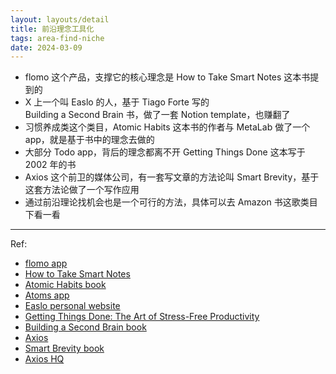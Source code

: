 ```yaml
---
layout: layouts/detail
title: 前沿理念工具化
tags: area-find-niche
date: 2024-03-09
---
```

* flomo 这个产品，支撑它的核心理念是 How to Take Smart Notes 这本书提到的
* X 上一个叫 Easlo 的人，基于 Tiago Forte 写的  
Building a Second Brain 书，做了一套 Notion template，也赚翻了
* 习惯养成类这个类目，Atomic Habits 这本书的作者与 MetaLab 做了一个 app，就是基于书中的理念去做的
* 大部分 Todo app，背后的理念都离不开 Getting Things Done 这本写于 2002 年的书
* Axios 这个前卫的媒体公司，有一套写文章的方法论叫 Smart Brevity，基于这套方法论做了一个写作应用
* 通过前沿理论找机会也是一个可行的方法，具体可以去 Amazon 书这歌类目下看一看

---

Ref:
- <a href="https://flomoapp.com/" target="_blank">flomo app</a>
- <a href="https://www.amazon.com/How-Take-Smart-Notes-Nonfiction/dp/1542866502" target="_blank">How to Take Smart Notes</a>
- <a href="https://jamesclear.com/atomic-habits" target="_blank">Atomic Habits book</a>
- <a href="https://atoms.jamesclear.com/" target="_blank">Atoms app</a>
- <a href="https://www.easlo.co/" target="_blank">Easlo personal website</a>
- <a href="https://www.amazon.com/Getting-Things-Done-Stress-Free-Productivity/dp/0142000280" target="_blank">Getting Things Done: The Art of Stress-Free Productivity</a>
- <a href="https://www.buildingasecondbrain.com/" target="_blank">Building a Second Brain book</a>
- <a href="https://www.axios.com/" target="_blank">Axios</a>
- <a href="https://www.axioshq.com/smart-brevity-book" target="_blank">Smart Brevity book</a>
- <a href="https://www.axioshq.com/" target="_blank">Axios HQ</a>